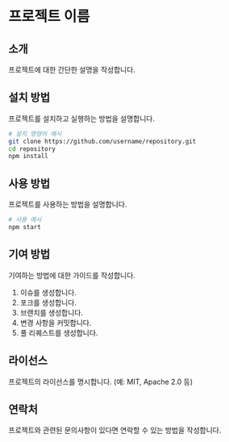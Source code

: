 # 프로젝트 이름

## 소개
프로젝트에 대한 간단한 설명을 작성합니다.

## 설치 방법
프로젝트를 설치하고 실행하는 방법을 설명합니다.

```bash
# 설치 명령어 예시
git clone https://github.com/username/repository.git
cd repository
npm install
```

## 사용 방법
프로젝트를 사용하는 방법을 설명합니다.

```bash
# 사용 예시
npm start
```

## 기여 방법
기여하는 방법에 대한 가이드를 작성합니다.

1. 이슈를 생성합니다.
2. 포크를 생성합니다.
3. 브랜치를 생성합니다.
4. 변경 사항을 커밋합니다.
5. 풀 리퀘스트를 생성합니다.

## 라이선스
프로젝트의 라이선스를 명시합니다. (예: MIT, Apache 2.0 등)

## 연락처
프로젝트와 관련된 문의사항이 있다면 연락할 수 있는 방법을 작성합니다.